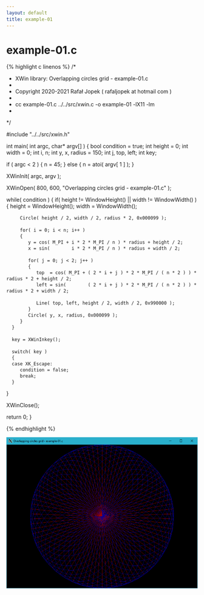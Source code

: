 ```yaml
---
layout: default
title: example-01
---
```


# example-01.c

{% highlight c linenos %}
/*
 * XWin library: Overlapping circles grid - example-01.c
 *
 * Copyright 2020-2021 Rafał Jopek ( rafaljopek at hotmail com )
 *
 * cc example-01.c ../../src/xwin.c -o example-01 -lX11 -lm
 *
 */

#include "../../src/xwin.h"

int main( int argc, char* argv[] )
{
   bool condition = true;
   int height = 0;
   int width = 0;
   int i, n;
   int y, x, radius = 150;
   int j, top, left;
   int key;

   if ( argc < 2 )
   {
      n = 45;
   }
   else
   {
      n = atoi( argv[ 1 ] );
   }

   XWinInit( argc, argv );

   XWinOpen( 800, 600, "Overlapping circles grid - example-01.c" );

   while( condition )
   {
      if( height != WindowHeight() || width != WindowWidth() )
      {
         height = WindowHeight();
         width = WindowWidth();

         Circle( height / 2, width / 2, radius * 2, 0x000099 );

         for( i = 0; i < n; i++ )
         {
            y = cos( M_PI + i * 2 * M_PI / n ) * radius + height / 2;
            x = sin(        i * 2 * M_PI / n ) * radius + width / 2;

            for( j = 0; j < 2; j++ )
            {
               top  = cos( M_PI + ( 2 * i + j ) * 2 * M_PI / ( n * 2 ) ) * radius * 2 + height / 2;
               left = sin(        ( 2 * i + j ) * 2 * M_PI / ( n * 2 ) ) * radius * 2 + width / 2;

               Line( top, left, height / 2, width / 2, 0x990000 );
            }
            Circle( y, x, radius, 0x000099 );
         }
      }

      key = XWinInkey();

      switch( key )
      {
      case XK_Escape:
         condition = false;
         break;
      }
   }

   XWinClose();

   return 0;
}

{% endhighlight %}

![XWin](../../assets/img/overlapping_circles_grid/example-01.png)